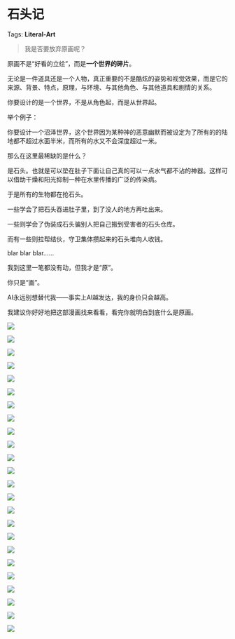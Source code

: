 # 石头记

Tags: **Literal-Art**

> 我是否要放弃原画呢？



原画不是“好看的立绘”，而是**一个世界的碎片**。

无论是一件道具还是一个人物，真正重要的不是酷炫的姿势和视觉效果，而是它的来源、背景、特点，原理，与环境、与其他角色、与其他道具和剧情的关系。

你要设计的是一个世界，不是从角色起，而是从世界起。

举个例子：

你要设计一个沼泽世界，这个世界因为某种神的恶意幽默而被设定为了所有的的陆地都不超过水面半米，而所有的水又不会深度超过一米。

那么在这里最稀缺的是什么？

是石头。也就是可以垫在肚子下面让自己真的可以一点水气都不沾的神器。这样可以借助干燥和阳光抑制一种在水里传播的广泛的传染病。

于是所有的生物都在抢石头。

一些学会了把石头吞进肚子里，到了没人的地方再吐出来。

一些则学会了伪装成石头骗别人把自己搬到受害者的石头仓库。

而有一些则拉帮结伙，守卫集体攒起来的石头堆向人收钱。

blar blar blar……

我到这里一笔都没有动，但我才是“原”。

你只是“画”。

AI永远别想替代我——事实上AI越发达，我的身价只会越高。

我建议你好好地把这部漫画找来看看，看完你就明白到底什么是原画。

  


![](https://pic1.zhimg.com/50/v2-c84885004c27e7c45bbc2647ac33abea_720w.jpg?source=2c26e567)  


![](https://picx.zhimg.com/50/v2-4e9c1b287e5d6eca00808144c127999c_720w.jpg?source=2c26e567)  


![](https://picx.zhimg.com/50/v2-fbc404c01037c19a25e5730b45ccd22c_720w.jpg?source=2c26e567)  


![](https://pica.zhimg.com/50/v2-7ebddea596e132c110c2b74bd0cbfb8f_720w.jpg?source=2c26e567)  


![](https://pic1.zhimg.com/50/v2-5268e37cf8eeba3382feccbc08727c88_720w.jpg?source=2c26e567)  


![](https://pica.zhimg.com/50/v2-9005bdbcd5c54d2424aaa693817db315_720w.jpg?source=2c26e567)  


![](https://picx.zhimg.com/50/v2-e18b423edd13d5469fa57a1e9405364d_720w.jpg?source=2c26e567)  


![](https://picx.zhimg.com/50/v2-2c2203eeb0322c54b23d8e3c38f16e5a_720w.jpg?source=2c26e567)  


![](https://pica.zhimg.com/50/v2-d82bf310486079530a747e5b8f156b49_720w.jpg?source=2c26e567)  


![](https://pic1.zhimg.com/50/v2-e012fc14e878aa151eee77e512a48c37_720w.jpg?source=2c26e567)  


![](https://picx.zhimg.com/50/v2-b6cc148bc089e814abaedb764c268b04_720w.jpg?source=2c26e567)  


![](https://pic1.zhimg.com/50/v2-e18b423edd13d5469fa57a1e9405364d_720w.jpg?source=2c26e567)  


![](https://pic1.zhimg.com/50/v2-831747f5fb27fdc71c76079ba5934e35_720w.jpg?source=2c26e567)  


![](https://picx.zhimg.com/50/v2-5c7ca7970a3bafce2b68149422afd344_720w.jpg?source=2c26e567)  


![](https://picx.zhimg.com/50/v2-2673556e70d0ed65d86b9b9ffd14eb17_720w.jpg?source=2c26e567)  


![](https://pica.zhimg.com/50/v2-b482f46dfc405dbd9edb076634f45813_720w.jpg?source=2c26e567)  


![](https://picx.zhimg.com/50/v2-e69e95d7827b642d2acb37c5adc2fba0_720w.jpg?source=2c26e567)  


![](https://picx.zhimg.com/50/v2-fce0d342f45c837047286f6548076f7b_720w.jpg?source=2c26e567)  


![](https://picx.zhimg.com/50/v2-e180a169bea4b271a520a5ebb73d41cf_720w.jpg?source=2c26e567)  


![](https://pic1.zhimg.com/50/v2-6f35119dfa477a8f5b8c8c83026c5ca1_720w.jpg?source=2c26e567)  


![](https://picx.zhimg.com/50/v2-d5b32b23f009e19b7c795803fe281a3d_720w.jpg?source=2c26e567)  


![](https://picx.zhimg.com/50/v2-f4b3717813420a031e61e3365080978b_720w.jpg?source=2c26e567)  


![](https://picx.zhimg.com/50/v2-0303c03ae660b8d221531362f093a2cf_720w.jpg?source=2c26e567)  


![](https://picx.zhimg.com/50/v2-c7db97110945c659c285a5c7f2c89165_720w.jpg?source=2c26e567)

